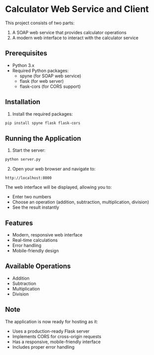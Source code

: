 # Calculator Web Service and Client

This project consists of two parts:
1. A SOAP web service that provides calculator operations
2. A modern web interface to interact with the calculator service

## Prerequisites
- Python 3.x
- Required Python packages:
  - spyne (for SOAP web service)
  - flask (for web server)
  - flask-cors (for CORS support)

## Installation

1. Install the required packages:
```bash
pip install spyne flask flask-cors
```

## Running the Application

1. Start the server:
```bash
python server.py
```

2. Open your web browser and navigate to:
```
http://localhost:8000
```

The web interface will be displayed, allowing you to:
- Enter two numbers
- Choose an operation (addition, subtraction, multiplication, division)
- See the result instantly

## Features
- Modern, responsive web interface
- Real-time calculations
- Error handling
- Mobile-friendly design

## Available Operations
- Addition
- Subtraction
- Multiplication
- Division

## Note
The application is now ready for hosting as it:
- Uses a production-ready Flask server
- Implements CORS for cross-origin requests
- Has a responsive, mobile-friendly interface
- Includes proper error handling 